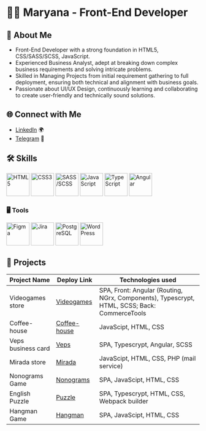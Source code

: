 # 👩‍💻 Maryana - Front-End Developer

## 🚀 About Me

- Front-End Developer with a strong foundation in HTML5, CSS/SASS/SCSS, JavaScript.
- Experienced Business Analyst, adept at breaking down complex business requirements and solving intricate problems.
- Skilled in Managing Projects from initial requirement gathering to full deployment, ensuring both technical and alignment with business goals.
- Passionate about UI/UX Design, continuously learning and collaborating to create user-friendly and technically sound solutions.

## 🌐 Connect with Me

- [LinkedIn](www.linkedin.com/in/mariannaluskanova) 🌍
- [Telegram](https://t.me/MaryanaYak) 💬

## 🛠️  Skills
<img src="https://github.com/user-attachments/assets/788793f2-ae84-4de8-b90f-e7d39e947d4e" alt="HTML5" width="60"/>
<img src="https://github.com/user-attachments/assets/f33fcc88-b0d3-4537-abac-6bdbaa08d73f" alt="CSS3" width="60"/>
<img src="https://github.com/user-attachments/assets/9907bc52-0551-4049-8ae1-7b72f249f729" alt="SASS/SCSS" width="60"/>
<img src="https://github.com/user-attachments/assets/73fb1cdb-b925-4e0e-a4a7-0ab98a71517b" alt="JavaScript" width="60"/>
<img src="https://github.com/user-attachments/assets/015cbe43-9830-4f49-ae4d-a30e26fdf375" alt="TypeScript" width="60"/>
<img src="https://github.com/user-attachments/assets/db868e58-cabf-47ca-b355-b29c63cee6aa" alt="Angular" width="60"/>

### 🖥 Tools
<img src="https://github.com/user-attachments/assets/f43d2b8f-07c0-4d55-9209-bb5e4df37718" alt="Figma" width="60"/>
<img src="https://github.com/user-attachments/assets/4ad854fc-6cd0-484f-8fd3-b3c18101f36c" alt="Jira" width="60"/>
<img src="https://github.com/user-attachments/assets/3808ae8d-fd3b-4e24-847e-4cec18928700" alt="PostgreSQL" width="60"/>
<img src="https://github.com/user-attachments/assets/026afdad-c6fd-4c6b-b667-b66d6fd01db6" alt="WordPress" width="60"/>

## 🌟 Projects

| Project Name | Deploy Link | Technologies used |
|--------------|-------------|-------------|
| Videogames store    | [Videogames](https://cybervaultt.netlify.app/main) | SPA, Front: Angular (Routing, NGrx, Components), Typescrypt, HTML, SCSS; Back: CommerceTools |
| Coffee-house    | [Coffee-house](https://coffee-house-bay.vercel.app/index.html) | JavaScipt, HTML, CSS |
| Veps business card  | [Veps](https://veps.by) | SPA, Typescrypt, Angular, SCSS | 
| Mirada store   | [Mirada](https://mirada.by) | JavaScipt, HTML, CSS, PHP (mail service) | 
| Nonograms Game    | [Nonograms](https://maruyyak.github.io/nonograms/nonograms/index.html) | SPA, JavaScipt, HTML, CSS |
| English Puzzle    | [Puzzle](https://rolling-scopes-school.github.io/maruyyak-JSFE2023Q4/rss-puzzle/dist/index.html) | SPA, Typescrypt, HTML, CSS, Webpack builder |
| Hangman Game    | [Hangman](https://maruyyak.github.io/hangman/hangman/index.html) | SPA, JavaScipt, HTML, CSS |

